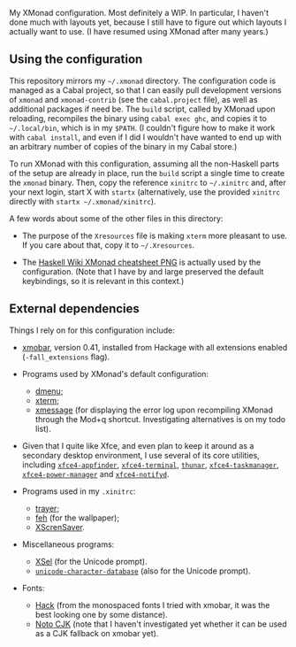 My XMonad configuration. Most definitely a WIP. In particular, I haven't done
much with layouts yet, because I still have to figure out which layouts I
actually want to use. (I have resumed using XMonad after many years.)

## Using the configuration

This repository mirrors my `~/.xmonad` directory. The configuration code is
managed as a Cabal project, so that I can easily pull development versions of
`xmonad` and `xmonad-contrib` (see the `cabal.project` file), as well as
additional packages if need be. The `build` script, called by XMonad upon
reloading, recompiles the binary using `cabal exec ghc`, and copies it to
`~/.local/bin`, which is in my `$PATH`.  (I couldn't figure how to make it
work with `cabal install`, and even if I did I wouldn't have wanted to end up
with an arbitrary number of copies of the binary in my Cabal store.)

To run XMonad with this configuration, assuming all the non-Haskell parts of
the setup are already in place, run the `build` script a
single time to create the `xmonad` binary. Then, copy the reference
`xinitrc` to `~/.xinitrc` and, after your next login, start X with `startx`
(alternatively, use the provided `xinitrc` directly with `startx
~/.xmonad/xinitrc`).

A few words about some of the other files in this directory:

- The purpose of the `Xresources` file is making `xterm` more pleasant to
    use. If you care about that, copy it to `~/.Xresources`.

- The [Haskell Wiki XMonad cheatsheet PNG](https://wiki.haskell.org/File:Xmbindings.png)
    is actually used by the configuration. (Note that I have by and large
    preserved the default keybindings, so it is relevant in this context.)

## External dependencies

Things I rely on for this configuration include:

- [xmobar](https://hackage.haskell.org/package/xmobar), version 0.41,
    installed from Hackage with all extensions enabled (`-fall_extensions`
    flag).

- Programs used by XMonad's default configuration:

    - [dmenu](https://www.archlinux.org/packages/community/x86_64/dmenu/);
    - [xterm](https://www.archlinux.org/packages/extra/x86_64/xterm/);
    - [xmessage](https://www.archlinux.org/packages/extra/x86_64/xorg-xmessage/)
        (for displaying the error log upon recompiling XMonad through the
        Mod+q shortcut. Investigating alternatives is on my todo list).

- Given that I quite like Xfce, and even plan to keep it around as a secondary
    desktop environment, I use several of its core utilities, including
    [`xfce4-appfinder`](https://www.archlinux.org/packages/extra/x86_64/xfce4-appfinder/),
    [`xfce4-terminal`](https://www.archlinux.org/packages/extra/x86_64/xfce4-terminal/),
    [`thunar`](https://www.archlinux.org/packages/extra/x86_64/thunar/),
    [`xfce4-taskmanager`](https://www.archlinux.org/packages/extra/x86_64/xfce4-taskmanager/),
    [`xfce4-power-manager`](https://www.archlinux.org/packages/extra/x86_64/xfce4-power-manager/)
    and [`xfce4-notifyd`](https://www.archlinux.org/packages/extra/x86_64/xfce4-notifyd/).

- Programs used in my `.xinitrc`:

    - [trayer](https://www.archlinux.org/packages/extra/x86_64/trayer/);
    - [feh](https://www.archlinux.org/packages/extra/x86_64/feh/) (for the wallpaper);
    - [XScrenSaver](https://www.archlinux.org/packages/extra/x86_64/xscreensaver/).

- Miscellaneous programs:

    - [XSel](https://www.archlinux.org/packages/community/x86_64/xsel/) (for
        the Unicode prompt).
    - [`unicode-character-database`](https://www.archlinux.org/packages/extra/any/unicode-character-database/)
        (also for the Unicode prompt).

- Fonts:

    - [Hack](https://www.archlinux.org/packages/extra/any/ttf-hack/) (from the
        monospaced fonts I tried with xmobar, it was the best looking one by
        some distance).
    - [Noto CJK](https://www.archlinux.org/packages/extra/any/noto-fonts-cjk/)
        (note that I haven't investigated yet whether it can be used as a
        CJK fallback on xmobar yet).


